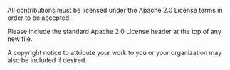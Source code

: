 All contributions must be licensed under the Apache 2.0 License terms in order to be accepted.

Please include the standard Apache 2.0 License header at the top of any new file.

A copyright notice to attribute your work to you or your organization may also be included if desired.